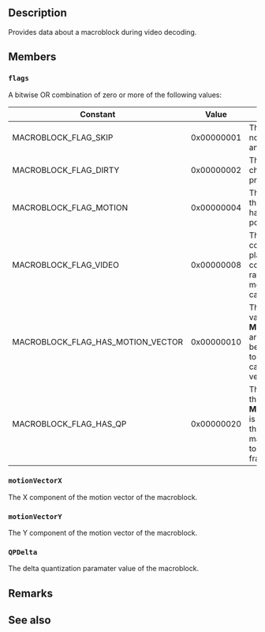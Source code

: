 ## Description

Provides data about a macroblock during video decoding.

## Members

### `flags`

A bitwise OR combination of zero or more of the following values:

| Constant | Value | Description |
|----------|-------|-------------|
| MACROBLOCK_FLAG_SKIP | 0x00000001 | The macroblock is not needed for output and can be skipped. |
| MACROBLOCK_FLAG_DIRTY | 0x00000002 | The macroblock is changed from the previous frame. |
| MACROBLOCK_FLAG_MOTION | 0x00000004 | The macroblock from the previous frame has moved to a new position. |
| MACROBLOCK_FLAG_VIDEO | 0x00000008 | The macroblock contains video playback or other continuous motion, rather than a slower moving screen capture |
| MACROBLOCK_FLAG_HAS_MOTION_VECTOR | 0x00000010 | The motion vector values of the **MACROBLOCK_DATA** are valid, and should be used in preference to the encoder's calculated motion vector values |
| MACROBLOCK_FLAG_HAS_QP | 0x00000020 | The *QPDelta* value of the **MACROBLOCK_DATA** is valid, and specifies the QP of this macroblock relative to the rest of the frame. |

### `motionVectorX`

The X component of the motion vector of the macroblock.

### `motionVectorY`

The Y component of the motion vector of the macroblock.

### `QPDelta`

The delta quantization paramater value of the macroblock.

## Remarks

## See also